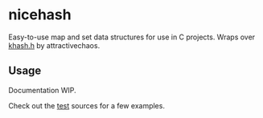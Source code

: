 # nicehash

Easy-to-use map and set data structures for use in C projects.
Wraps over [khash.h](https://github.com/attractivechaos/klib/blob/master/khash.h) by attractivechaos.

## Usage

Documentation WIP.

Check out the [test](src/test/c) sources for a few examples.
